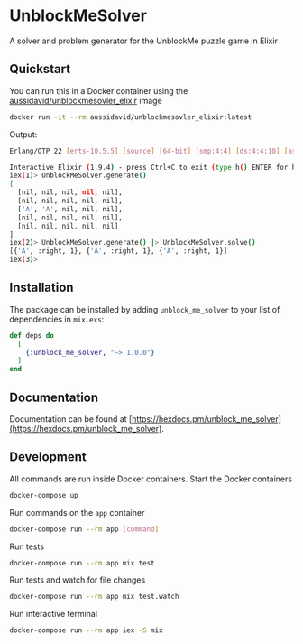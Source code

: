 # UnblockMeSolver

A solver and problem generator for the UnblockMe puzzle game in Elixir

## Quickstart

You can run this in a Docker container using the [aussidavid/unblockmesovler_elixir](https://hub.docker.com/r/aussidavid/unblockmesovler_elixir) image

```bash
docker run -it --rm aussidavid/unblockmesovler_elixir:latest
```

Output:

```bash
Erlang/OTP 22 [erts-10.5.5] [source] [64-bit] [smp:4:4] [ds:4:4:10] [async-threads:1] [hipe]

Interactive Elixir (1.9.4) - press Ctrl+C to exit (type h() ENTER for help)
iex(1)> UnblockMeSolver.generate()
[
  [nil, nil, nil, nil, nil],
  [nil, nil, nil, nil, nil],
  ['A', 'A', nil, nil, nil],
  [nil, nil, nil, nil, nil],
  [nil, nil, nil, nil, nil]
]
iex(2)> UnblockMeSolver.generate() |> UnblockMeSolver.solve()
[{'A', :right, 1}, {'A', :right, 1}, {'A', :right, 1}]
iex(3)>
```

## Installation

The package can be installed by adding `unblock_me_solver` to your list of dependencies in `mix.exs`:

```elixir
def deps do
  [
    {:unblock_me_solver, "~> 1.0.0"}
  ]
end
```

## Documentation

Documentation can be found at [https://hexdocs.pm/unblock_me_solver](https://hexdocs.pm/unblock_me_solver).

## Development

All commands are run inside Docker containers. Start the Docker containers

```bash
docker-compose up
```

Run commands on the `app` container

```bash
docker-compose run --rm app [command]
```

Run tests

```bash
docker-compose run --rm app mix test
```

Run tests and watch for file changes

```bash
docker-compose run --rm app mix test.watch
```

Run interactive terminal

```bash
docker-compose run --rm app iex -S mix
```
